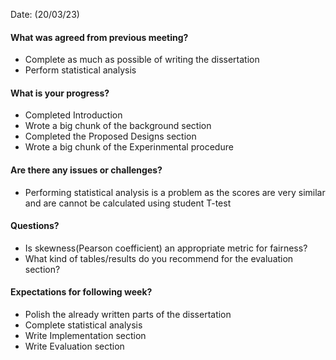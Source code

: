 Date: (20/03/23)

#### What was agreed from previous meeting?

* Complete as much as possible of writing the dissertation
* Perform statistical analysis

#### What is your progress?

* Completed Introduction
* Wrote a big chunk of the background section
* Completed the Proposed Designs section
* Wrote a big chunk of the Experinmental procedure

#### Are there any issues or challenges?

* Performing statistical analysis is a problem as the scores are very similar and are cannot be calculated using student T-test

#### Questions?

* Is skewness(Pearson coefficient) an appropriate metric for fairness?
* What kind of tables/results do you recommend for the evaluation section?

#### Expectations for following week?

* Polish the already written parts of the dissertation
* Complete statistical analysis
* Write Implementation section
* Write Evaluation section